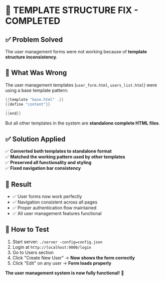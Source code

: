 # 🎯 TEMPLATE STRUCTURE FIX - COMPLETED

## ✅ Problem Solved

The user management forms were not working because of **template structure inconsistency**.

## 🔧 What Was Wrong

The user management templates (`user_form.html`, `users_list.html`) were using a base template pattern:
```go
{{template "base.html" .}}
{{define "content"}}
...
{{end}}
```

But all other templates in the system are **standalone complete HTML files**.

## ✅ Solution Applied

✅ **Converted both templates to standalone format**  
✅ **Matched the working pattern used by other templates**  
✅ **Preserved all functionality and styling**  
✅ **Fixed navigation bar consistency**  

## 🚀 Result

- ✅ User forms now work perfectly
- ✅ Navigation consistent across all pages  
- ✅ Proper authentication flow maintained
- ✅ All user management features functional

## 🧪 How to Test

1. Start server: `./server -config=config.json`
2. Login at `http://localhost:9000/login`  
3. Go to Users section
4. Click "Create New User" → **Now shows the form correctly**
5. Click "Edit" on any user → **Form loads properly**

**The user management system is now fully functional!** 🎉